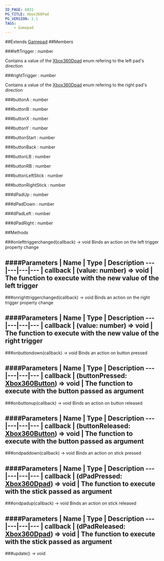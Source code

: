 ```yaml
---
ID_PAGE: 6831
PG_TITLE: Xbox360Pad
PG_VERSION: 2.1
TAGS:
    - Gamepad
---
```






##Extends
 [Gamepad](page.php?p=6829)
##Members

###leftTrigger : number




Contains a value of the [Xbox360Dpad](page.php?p=6856) enum refering to the left pad's direction



###rightTrigger : number




Contains a value of the [Xbox360Dpad](page.php?p=6856) enum refering to the right pad's direction



###buttonA : number






###buttonB : number






###buttonX : number






###buttonY : number






###buttonStart : number






###buttonBack : number






###buttonLB : number






###buttonRB : number






###buttonLeftStick : number






###buttonRightStick : number






###dPadUp : number






###dPadDown : number






###dPadLeft : number






###dPadRight : number














##Methods

###onlefttriggerchanged(callback) &rarr; void
Binds an action on the left trigger property change





####Parameters
 | Name | Type | Description
---|---|---|---
 | callback | (value: number) =&gt; void | The function to execute with the new value of the left trigger
---

###onrighttriggerchanged(callback) &rarr; void
Binds an action on the right trigger property change





####Parameters
 | Name | Type | Description
---|---|---|---
 | callback | (value: number) =&gt; void | The function to execute with the new value of the right trigger
---

###onbuttondown(callback) &rarr; void
Binds an action on button pressed





####Parameters
 | Name | Type | Description
---|---|---|---
 | callback | (buttonPressed: [Xbox360Button](page.php?p=6855)) =&gt; void | The function to execute with the button passed as argument
---

###onbuttonup(callback) &rarr; void
Binds an action on button released





####Parameters
 | Name | Type | Description
---|---|---|---
 | callback | (buttonReleased: [Xbox360Button](page.php?p=6855)) =&gt; void | The function to execute with the button passed as argument
---

###ondpaddown(callback) &rarr; void
Binds an action on stick pressed





####Parameters
 | Name | Type | Description
---|---|---|---
 | callback | (dPadPressed: [Xbox360Dpad](page.php?p=6856)) =&gt; void | The function to execute with the stick passed as argument
---

###ondpadup(callback) &rarr; void
Binds an action on stick released





####Parameters
 | Name | Type | Description
---|---|---|---
 | callback | (dPadReleased: [Xbox360Dpad](page.php?p=6856)) =&gt; void | The function to execute with the stick passed as argument
---

###update() &rarr; void

